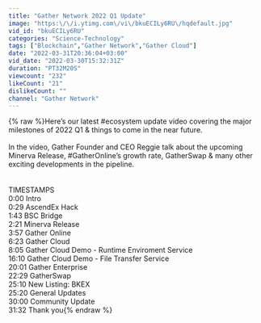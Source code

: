 ```yaml
---
title: "Gather Network 2022 Q1 Update"
image: "https:\/\/i.ytimg.com\/vi\/bkuECILy6RU\/hqdefault.jpg"
vid_id: "bkuECILy6RU"
categories: "Science-Technology"
tags: ["Blockchain","Gather Network","Gather Cloud"]
date: "2022-03-31T20:36:04+03:00"
vid_date: "2022-03-30T15:32:31Z"
duration: "PT32M20S"
viewcount: "232"
likeCount: "21"
dislikeCount: ""
channel: "Gather Network"
---
```

{% raw %}Here’s our latest #ecosystem update video covering the major milestones of 2022 Q1 &amp; things to come in the near future.<br /><br />In the video, Gather Founder and CEO Reggie talk about the upcoming Minerva Release, #GatherOnline’s growth rate, GatherSwap &amp; many other exciting developments in the pipeline.<br /><br /><br />TIMESTAMPS<br />0:00 Intro<br />0:29 AscendEx Hack <br />1:43 BSC Bridge <br />2:21 Minerva Release <br />3:57 Gather Online <br />6:23 Gather Cloud <br />8:05 Gather Cloud Demo  - Runtime Enviroment Service <br />16:10 Gather Cloud Demo - File Transfer Service <br />20:01 Gather Enterprise <br />22:29 GatherSwap <br />25:10 New Listing: BKEX <br />25:20 General Updates <br />30:00 Community Update <br />31:32 Thank you{% endraw %}

